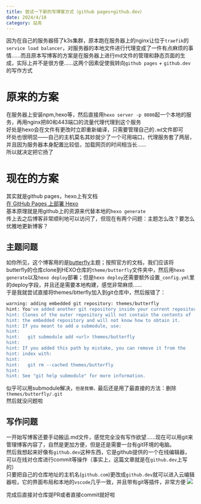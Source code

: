 ```yaml
---
title: 尝试一下新的写博客方式（github pages+github.dev）
date: 2024/4/18
category: 站务
---
```


因为在自己的服务器搭了k3s集群，原本跑在服务器上的nginx让位于`traefik`的`service load balancer`，对服务器的本地文件进行代理变成了一件有点麻烦的事情……而且原本写博客的方案是在服务器上进行md文件的管理和静态页面的生成，实际上并不是很方便……这两个因素促使我转向`github pages` + `github.dev`的写作方式

# 原来的方案
在服务器上安装npm,hexo等，然后直接用`hexo server -p 8080`起一个本地的服务，再用nginx把80和443端口的流量代理代理到这个服务  
好处是hexo会在文件有更改时立即重新编译，只需要管理自己的`.md`文件即可  
坏处也很明显——自己的主机莫名其妙就少了一个可用端口，代理服务套了两层，并且因为服务器本身配置比较低，加载网页的时间相当长……  
所以就决定把它扬了  

# 现在的方案
其实就是github pages，hexo上有文档  
[在 GitHub Pages 上部署 Hexo](https://hexo.io/zh-cn/docs/github-pages)  
基本原理就是用github上的资源来代替本地的`hexo generate`  
传上去之后博客非常顺利地可以访问了，但现在有两个问题：主题怎么改？要怎么优雅地更新博客？  

## 主题问题
如你所见，这个博客用的是[butterfly](https://butterfly.js.org/)主题；按照官方的文档，我们应该将butterfly的仓库clone到HEXO仓库的`theme/butterfly`文件夹中，然后用`hexo generate`以及`hexo deploy`部署；但是`hexo deploy`还需要额外设置`_config.yml`里的deploy字段，并且还是需要本地构建，感觉非常麻烦……  
于是我就尝试直接将themes/btterfly加入到git仓库中，然后报错了：
```bash
warning: adding embedded git repository: themes/butterfly
hint: You've added another git repository inside your current repository.
hint: Clones of the outer repository will not contain the contents of
hint: the embedded repository and will not know how to obtain it.
hint: If you meant to add a submodule, use:
hint: 
hint:   git submodule add <url> themes/butterfly
hint: 
hint: If you added this path by mistake, you can remove it from the
hint: index with:
hint: 
hint:   git rm --cached themes/butterfly
hint: 
hint: See "git help submodule" for more information.
```
似乎可以用submodule解决，`但是我懒，`最后还是用了最直接的方法：删除`themes/butterfly/.git`  
然后就没问题啦

## 写作问题
一开始写博客还要手动搬运.md文件，感觉完全没有写作欲望……现在可以用git来管理博客内容了，自然是更加方便，但是还是需要一台有git环境的电脑。  
然后我想起来好像有`github.dev`这种东西，它是github提供的一个在线编辑器，可以在线对仓库进行commit等操作（事实上，这篇文章就是在`github.dev`上写的）  
只要把自己的仓库地址的主机名(`github.com`)更改成`github.dev`就可以进入云编辑器啦，它的界面布局和本地的`vscode`几乎一致，并且带有git等插件，非常方便
![](http://chev.n2ptr.space/images/2024/04/18/39b47f2c7ed9a993b2940c05af01630f.png)

完成后直接对仓库提PR或者直接commit就好啦